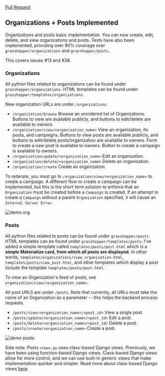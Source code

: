 [Pull Request](https://github.com/grasshopperfund/grasshopperfund/pull/50)

## Organizations + Posts Implemented

Organizations and posts basic implementation. You can now create, edit, delete, and view organizations and posts. Tests have also been implemented, providing over 90% coverage over `grasshopper/organizations` and `grasshopper/posts`.

This covers issues #13 and #38.

### Organizations

All python files related to organizations can be found under `grasshopper/organizations`. HTML templates can be found under `grasshopper/templates/organizations`.

New organization URLs are under `/organizations`:

* `/organization/browse` Browse an unordered list of Organizations. Buttons to view are available publicly, and buttons to edit/delete are available to owners.
* `/organization/view/<organization_name>` View an organization, its posts, and campaigns.  Buttons to view posts are available publicly, and buttons to edit/delete posts/organization are available to owners. Form to create a new post is available to owners. Button to create a campaign is available to owners.
* `/organization/update/<organization_name>` Edit an organization.
* `/organization/delete/<organization_name>` Delete an organization.
* `/organization/create` Create an organization.

To reiterate, you must go to `/organization/view/<organization_name>` to create a campaign. A different flow to create a campaign can be implemented, but this is the short term solution to enforce that an `Organization` must be created before a `Campaign` is created. If an attempt to create a `Campaign` without a parent `Organization` specified, it will cause an `Internal Server Error`.

![demo org](https://gifs.tisuela.com/grasshopperfund/new_organization_demo.gif)

### Posts

All python files related to posts can be found under `grasshopper/posts`. HTML templates can be found under `grasshopper/templates/posts`. I've added a simple template called `templates/posts/post.html` which is a **simple Materialize card, from which all posts are displayed.**  In other words, `templates/organizations/view_organization.html`, `templates/posts/view_post.html`, and other templates which display a post include the template `templates/posts/post.html`.

To view an Organization's feed of posts, see `organization/view/<organization_name>`.

All post URLS are under `/posts`. Note that currently, all URLs must take the name of an Organization as a parameter -- this helps the backend process requests.  

* `/posts/view/<organization_name>/<post_id>` View a single post.
* `/posts/update/<organization_name>/<post_id>` Edit a post.
* `/posts/delete/<organization_name>/<post_id>` Delete a post.
* `/posts/create/<organization_name>` Create a post.

![demo posts](https://gifs.tisuela.com/grasshopperfund/posts_demo.gif)

Side note: Posts `views.py` uses class-based Django views. Previously, we have been using function-based Django views. Class-based Django views allow for more control, and we can use built-in generic views that make implementation quicker and simpler. Read more about class-based Django views [here](https://docs.djangoproject.com/en/3.1/topics/class-based-views/).
